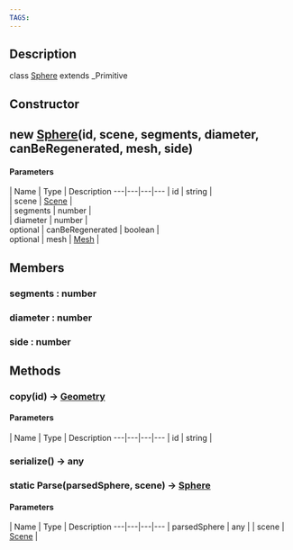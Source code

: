 ```yaml
---
TAGS:
---
```

## Description

class [Sphere](/classes/2.3/Sphere) extends _Primitive



## Constructor

##  new [Sphere](/classes/2.3/Sphere)(id, scene, segments, diameter, canBeRegenerated, mesh, side)



#### Parameters
 | Name | Type | Description
---|---|---|---
 | id | string |  
 | scene | [Scene](/classes/2.3/Scene) |  
 | segments | number |  
 | diameter | number |  
optional | canBeRegenerated | boolean |  
optional | mesh | [Mesh](/classes/2.3/Mesh) |  
## Members

### segments : number



### diameter : number



### side : number



## Methods

### copy(id) &rarr; [Geometry](/classes/2.3/Geometry)



#### Parameters
 | Name | Type | Description
---|---|---|---
 | id | string |  

### serialize() &rarr; any


### static  Parse(parsedSphere, scene) &rarr; [Sphere](/classes/2.3/Sphere)



#### Parameters
 | Name | Type | Description
---|---|---|---
 | parsedSphere | any | 
 | scene | [Scene](/classes/2.3/Scene) |  
